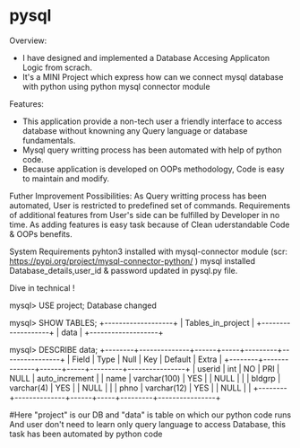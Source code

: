 # pysql 

Overview: 
* I have designed and implemented a Database Accesing Applicaton Logic from scrach.
* It's a MINI Project which express how can we connect mysql database with python using python mysql connector module

Features:
* This application provide a non-tech user a friendly interface to access database without knowning any Query language or database fundamentals.
* Mysql query writting process has been automated with help of python code.
* Because application is developed on OOPs methodology, Code is easy to maintain and modify.

Futher Improvement Possibilities:
 As Query writting process has been automated, User is restricted to predefined set of commands.
 Requirements of additional features from User's side can be fulfilled by Developer in no time.
 As adding features is easy task because of Clean uderstandable Code & OOPs benefits.

System Requirements
pyhton3 installed with mysql-connector module (scr: https://pypi.org/project/mysql-connector-python/ )
mysql installed 
Database_details,user_id & password updated in pysql.py file.

Dive in technical !

mysql> USE project;
Database changed

mysql> SHOW TABLES;
+-------------------+
| Tables_in_project |
+-------------------+
| data              |
+-------------------+

mysql> DESCRIBE data;
+--------+--------------+------+-----+---------+----------------+
| Field  | Type         | Null | Key | Default | Extra          |
+--------+--------------+------+-----+---------+----------------+
| userid | int          | NO   | PRI | NULL    | auto_increment |
| name   | varchar(100) | YES  |     | NULL    |                |
| bldgrp | varchar(4)   | YES  |     | NULL    |                |
| phno   | varchar(12)  | YES  |     | NULL    |                |
+--------+--------------+------+-----+---------+----------------+


#Here "project" is our DB and "data" is table on which our python code runs And user don't need to learn only query language to access Database, this task has been automated by python code
